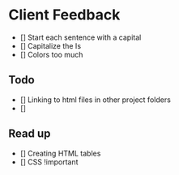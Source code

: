 # Client Feedback

- []  Start each sentence with a capital
- []  Capitalize the Is
- []  Colors too much

## Todo

- []  Linking to html files in other project folders
- []  

## Read up

- []  Creating HTML tables
- []  CSS !important

